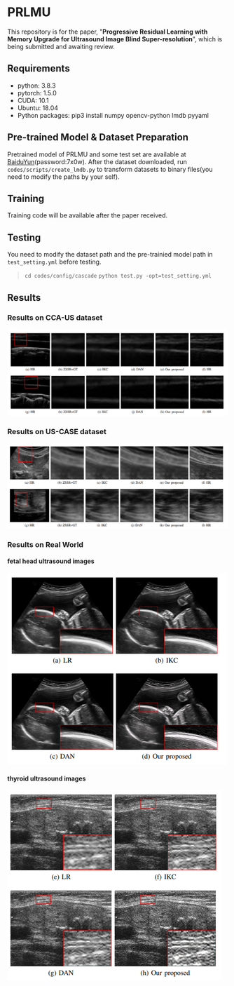 # PRLMU

This repository is for the paper, "**Progressive Residual Learning with Memory Upgrade for Ultrasound Image Blind Super-resolution**", which  is being submitted and awaiting review.

## Requirements

+ python: 3.8.3
+ pytorch: 1.5.0
+ CUDA: 10.1
+ Ubuntu: 18.04
+ Python packages: pip3 install numpy opencv-python lmdb pyyaml

## Pre-trained Model & Dataset Preparation
Pretrained model of PRLMU and some test set are available at [BaiduYun](https://pan.baidu.com/s/1jBaxP-_KI7LRh0LLOey55g)(password:7x0w). After the dataset downloaded, run `codes/scripts/create_lmdb.py` to transform datasets to binary files(you need  to modify the paths by your self).
## Training   

Training code will be available after the paper received.

## Testing
You need to modify the dataset path and the pre-trainied model path in `test_setting.yml` before testing.
> `cd codes/config/cascade`
> `python test.py -opt=test_setting.yml`

## Results

### Results on CCA-US dataset

![img](https://github.com/hengliusky/PRLMU/blob/main/pic/Results1.png)

### Results on US-CASE dataset

![img](https://github.com/hengliusky/PRLMU/blob/main/pic/Results2.png)

### Results on Real World

#### fetal head ultrasound images
![img](https://github.com/hengliusky/PRLMU/blob/main/pic/Results3.png)

#### thyroid ultrasound images
![img](https://github.com/hengliusky/PRLMU/blob/main/pic/Results4.png)
